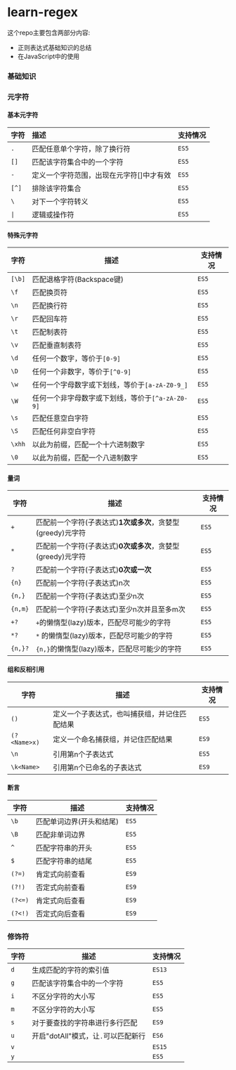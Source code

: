 # learn-regex

这个repo主要包含两部分内容:

- 正则表达式基础知识的总结
- 在JavaScript中的使用

### 基础知识

### 元字符

#### 基本元字符

| 字符  | 描述                                     | 支持情况 |
| ----- | :--------------------------------------- | :------- |
| `.`   | 匹配任意单个字符，除了换行符             | `ES5`    |
| `[]`  | 匹配该字符集合中的一个字符               | `ES5`    |
| `-`   | 定义一个字符范围，出现在元字符[]中才有效 | `ES5`    |
| `[^]` | 排除该字符集合                           | `ES5`    |
| `\`   | 对下一个字符转义                         | `ES5`    |
| `\|`   | 逻辑或操作符                             | `ES5`    |

#### 特殊元字符

| 字符   | 描述                                             | 支持情况 |
| ------ | ------------------------------------------------ | -------- |
| `[\b]` | 匹配退格字符(Backspace键)                        | `ES5`    |
| `\f`   | 匹配换页符                                       | `ES5`    |
| `\n`   | 匹配换行符                                       | `ES5`    |
| `\r`   | 匹配回车符                                       | `ES5`    |
| `\t`   | 匹配制表符                                       | `ES5`    |
| `\v`   | 匹配垂直制表符                                   | `ES5`    |
| `\d`   | 任何一个数字，等价于`[0-9]`                      | `ES5`    |
| `\D`   | 任何一个非数字，等价于`[^0-9]`                   | `ES5`    |
| `\w`   | 任何一个字母数字或下划线，等价于`[a-zA-Z0-9_]`   | `ES5`    |
| `\W`   | 任何一个非字母数字或下划线，等价于`[^a-zA-Z0-9]` | `ES5`    |
| `\s`   | 匹配任意空白字符                                 | `ES5`    |
| `\S`   | 匹配任何非空白字符                               | `ES5`    |
| `\xhh` | 以此为前缀，匹配一个十六进制数字                 | `ES5`    |
| `\0`   | 以此为前缀，匹配一个八进制数字                   | `ES5`    |

#### 量词

| 字符    | 描述                                                        | 支持情况 |
| ------- | ----------------------------------------------------------- | -------- |
| `+`     | 匹配前一个字符(子表达式)**1次或多次**，贪婪型(greedy)元字符 | `ES5`    |
| `*`     | 匹配前一个字符(子表达式)**0次或多次**，贪婪型(greedy)元字符 | `ES5`    |
| `?`     | 匹配前一个字符(子表达式)**0次或一次**                       | `ES5`    |
| `{n}`   | 匹配前一个字符(子表达式)n次                                 | `ES5`    |
| `{n,}`  | 匹配前一个字符(子表达式)至少n次                             | `ES5`    |
| `{n,m}` | 匹配前一个字符(子表达式)至少n次并且至多m次                  | `ES5`    |
| `+?`    | `+`的懒惰型(lazy)版本，匹配尽可能少的字符                   | `ES5`    |
| `*?`    | `*` 的懒惰型(lazy)版本，匹配尽可能少的字符                  | `ES5`    |
| `{n,}?` | `{n,}`的懒惰型(lazy)版本，匹配尽可能少的字符                | `ES5`    |

#### 组和反相引用

| 字符         | 描述                                         | 支持情况 |
| ------------ | -------------------------------------------- | -------- |
| `()`         | 定义一个子表达式，也叫捕获组，并记住匹配结果 | `ES5`    |
| `(?<Name>x)` | 定义一个命名捕获组，并记住匹配结果           | `ES9`    |
| `\n`         | 引用第n个子表达式                            | `ES5`    |
| `\k<Name>`   | 引用第n个已命名的子表达式                    | `ES9`    |

#### 断言

| 字符    | 描述                     | 支持情况 |
| ------- | ------------------------ | -------- |
| `\b`    | 匹配单词边界(开头和结尾) | `ES5`    |
| `\B`    | 匹配非单词边界           | `ES5`    |
| `^`     | 匹配字符串的开头         | `ES5`    |
| `$`     | 匹配字符串的结尾         | `ES5`    |
| `(?=)`  | 肯定式向前查看           | `ES9`    |
| `(?!)`  | 否定式向前查看           | `ES9`    |
| `(?<=)` | 肯定式向后查看           | `ES9`    |
| `(?<!)` | 否定式向后查看           | `ES9`    |


### 修饰符

| 字符 | 描述                                | 支持情况 |
| ---- | ----------------------------------- | -------- |
| `d`  | 生成匹配的字符的索引值              | `ES13`   |
| `g`  | 匹配该字符集合中的一个字符          | `ES5`    |
| `i`  | 不区分字符的大小写                  | `ES5`    |
| `m`  | 不区分字符的大小写                  | `ES5`    |
| `s`  | 对于要查找的字符串进行多行匹配      | `ES9`    |
| `u`  | 开启"dotAll"模式，让`.`可以匹配新行 | `ES6`    |
| `v`  |                                     | `ES15`   |
| `y`  |                                     | `ES5`    |

